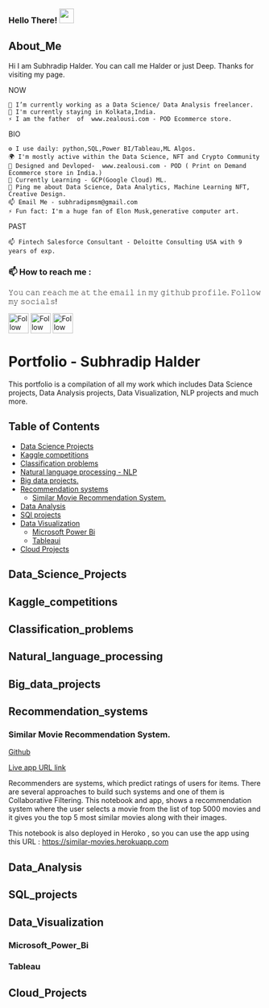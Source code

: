 
### Hello There!  <img src="https://github.com/sciencepal/sciencepal/blob/master/assets/Hi.gif" width="29px">

## About_Me

 Hi I am Subhradip Halder. You can call me Halder or just Deep.  Thanks for visiting my page. 

NOW

    🔭 I’m currently working as a Data Science/ Data Analysis freelancer.
    🏢 I'm currently staying in Kolkata,India.
    ⚡️ I am the father  of  www.zealousi.com - POD Ecommerce store.


BIO

    
    ⚙️ I use daily: python,SQL,Power BI/Tableau,ML Algos.
    🌍 I'm mostly active within the Data Science, NFT and Crypto Community
    💅 Designed and Devloped-  www.zealousi.com - POD ( Print on Demand Ecommerce store in India.)
    🌱 Currently Learning - GCP(Google Cloud) ML.
    💬 Ping me about Data Science, Data Analytics, Machine Learning NFT, Creative Design.
    📫 Email Me - subhradipmsm@gmail.com
    ⚡️ Fun fact: I'm a huge fan of Elon Musk,generative computer art.

PAST

    📫 Fintech Salesforce Consultant - Deloitte Consulting USA with 9 years of exp.
    
 
 ###  📫 How to reach me : 
 
𝚈𝚘𝚞 𝚌𝚊𝚗 𝚛𝚎𝚊𝚌𝚑 𝚖𝚎 𝚊𝚝 𝚝𝚑𝚎 𝚎𝚖𝚊𝚒𝚕 𝚒𝚗 𝚖𝚢 𝚐𝚒𝚝𝚑𝚞𝚋 𝚙𝚛𝚘𝚏𝚒𝚕𝚎. 𝙵𝚘𝚕𝚕𝚘𝚠 𝚖𝚢 𝚜𝚘𝚌𝚒𝚊𝚕𝚜!

[<img src="https://raw.githubusercontent.com/Raymo111/Raymo111/master/socials/linkedin.png" height="40em" align="center" alt="Follow Me on LinkedIn" title="Follow Halder on LinkedIn"/>](https://www.linkedin.com/in/deephalder/)
[<img src="https://raw.githubusercontent.com/Raymo111/Raymo111/master/socials/twitter.svg" height="40em" align="center" alt="Follow Me on Twitter" title="Follow Halder on Twitter"/>](https://www.twitter.com/Halder_Subh)
[<img src="https://raw.githubusercontent.com/Raymo111/Raymo111/master/socials/instagram.svg" height="40em" align="center" alt="Follow Me on Instagram" title="Follow Halder on Instagram"/>](https://www.instagram.com/walkwithhal/)

# Portfolio -  Subhradip Halder

This portfolio is a compilation of  all my work  which includes Data Science projects, Data Analysis projects, Data Visualization, NLP projects and much more. 

## Table of Contents

- [Data Science Projects ](#Data_Science_Projects)
- [Kaggle competitions ](#Kaggle_competitions)
- [Classification problems](#Classification_problems)
- [Natural language processing - NLP](#Natural_language_processing)
- [Big data projects.](#Big_data_projects)
- [Recommendation systems](#Recommendation_systems)
    - [Similar Movie Recommendation System.](#Similar_Movie_Recommendation_System)
- [Data Analysis](#Data_Analysis)
- [SQl projects](#SQL_projects)
- [Data Visualization](#Data_Visualization)
    - [Microsoft Power Bi](#Microsoft_Power_Bi)
    - [Tableaui](#Tableau)
- [Cloud Projects](#Cloud_Projects)



## Data_Science_Projects

## Kaggle_competitions

## Classification_problems

## Natural_language_processing

## Big_data_projects

## Recommendation_systems

### Similar Movie Recommendation System.

[Github](https://github.com/deephalder/Personal-Code/blob/main/Kaggle/Movie_recommended_system/movie-recommendation-system-content-based-easy.ipynb) 

[Live app URL link ](https://similar-movies.herokuapp.com)

Recommenders are systems, which predict ratings of users for items. There are several approaches to build such systems and one of them is Collaborative Filtering. 
This notebook and app, shows a recommendation system where the user selects a movie from the list of top 5000 movies and it gives you the top 5 most similar movies along with their images.

This notebook is also deployed in Heroko , so you can use the app using this URL : https://similar-movies.herokuapp.com

## Data_Analysis

## SQL_projects

## Data_Visualization

### Microsoft_Power_Bi

### Tableau

## Cloud_Projects
